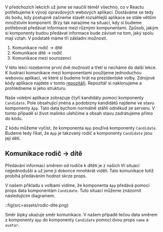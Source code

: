 V předchozích lekcích už jsme se naučili téměř všechno, co v Reactu potřebujeme k vývojí opravdových webových aplikací. Dostáváme se tedy do bodu, kdy postupně začneme stavět rozsáhlejší aplikace se stále větším množstvím komponent. Brzy tak narazíme na situaci, kdy si budeme potřebovat předávat informace mezi různými komponentami. Způsob, jakým si komponenty budou předávat informace bude záviset na tom, jaký spolu mají vztah. V podstatě máme tři základní možnosti.

1. Komunikace rodič → dítě
1. Komunikace dítě → rodič
1. Komunikace mezi sourozenci

V této lekci rozeberme první dvě možnosti a třetí si necháme do další lekce. K ilustraci komunikace mezi komponentami použijeme jednoduchou webovou aplikaci, ve které si budeme hrát na prezidentské volby. Zdrojové kódy aplikace najdete v tomto [repozitáři](https://github.com/Czechitas-podklady-WEB/volby). Repozitář si naklonujeme a prohlédneme si jeho strukturu.

Naše volební aplikace zobrazuje čtyři kandidáty pomocí komponenty `Candidate`. Pole obsahující jména a podobizny kandidátů najdeme ve stavu komponenty `App`. Tato data bychom normálně stáhli odněkud ze serveru. V tomto případě si život malinko ulehčíme a obsah stavu zadrátujeme přímo do kódu.

Z kódu můžeme vyčíst, že komponenta `App` používá komponenty `Candidate`. Budeme tedy říkat, že `App` je takzvaný rodič a komponenty `Candidate` jsou její děti.

## Komunikace rodič → dítě

Předávání informací směrem od rodiče k dítěti je z našich tří situací nejjednodušší a už jsme ji dokonce mnohkrát viděli. Tato komunikace totiž probíhá předáváním hodnot skrze props.

V našem příkladu s volbami vidíme, že komponenta `App` předává pomocí props data komponentám `Candidate`. Tuto situaci můžeme znázornit následujícím diagramem.

::fig{src=assets/rodic-dite.png}

Směr šipky ukazuje směr komunikace. V našem případě tečou data směrem z komponenty `App` do komponenty `Candidate` pomocí dvou props `name` a `avatar`.
